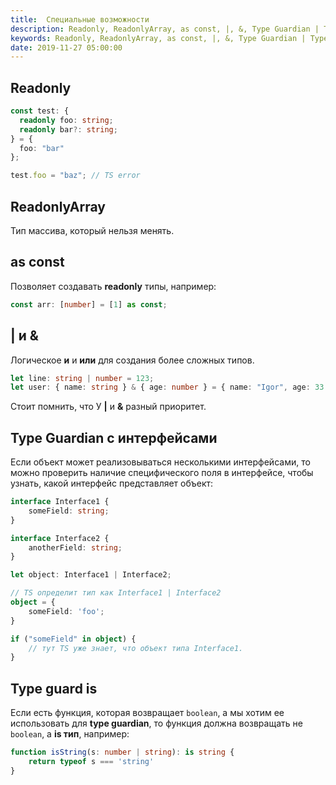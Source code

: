 ```yaml
---
title:  Специальные возможности
description: Readonly, ReadonlyArray, as const, |, &, Type Guardian | TypeScript.
keywords: Readonly, ReadonlyArray, as const, |, &, Type Guardian | Typescript
date: 2019-11-27 05:00:00
---
```


## Readonly

```typescript
const test: {
  readonly foo: string;
  readonly bar?: string;
} = {
  foo: "bar"
};

test.foo = "baz"; // TS error
```

## ReadonlyArray

Тип массива, который нельзя менять.

## as const

Позволяет создавать **readonly** типы, например:

```typescript
const arr: [number] = [1] as const;
```

## | и &

Логическое **и** и **или** для создания более сложных типов.

```typescript
let line: string | number = 123;
let user: { name: string } & { age: number } = { name: "Igor", age: 33 };
```

Стоит помнить, что У **|** и **&** разный приоритет.

## Type Guardian с интерфейсами

Если объект может реализовываться несколькими интерфейсами, то можно проверить наличие специфического поля в интерфейсе, чтобы узнать, какой интерфейс представляет объект:

```typescript
interface Interface1 {
    someField: string;
}

interface Interface2 {
    anotherField: string;
}

let object: Interface1 | Interface2;

// TS определит тип как Interface1 | Interface2
object = {
    someField: 'foo';
}

if ("someField" in object) {
    // тут TS уже знает, что объект типа Interface1.
}
```

## Type guard is

Если есть функция, которая возвращает `boolean`, а мы хотим ее использовать для **type guardian**, то функция должна возвращать не `boolean`, а **is тип**, например:

```typescript
function isString(s: number | string): is string {
    return typeof s === 'string'
}
```